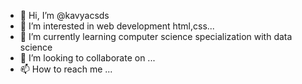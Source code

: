 - 👋 Hi, I’m @kavyacsds
- 👀 I’m interested in web development html,css...
- 🌱 I’m currently learning computer science specialization with data science
- 💞️ I’m looking to collaborate on ...
- 📫 How to reach me ...

<!---
kavyacsds/kavyacsds is a ✨ special ✨ repository because its `README.md` (this file) appears on your GitHub profile.
You can click the Preview link to take a look at your changes.
--->
